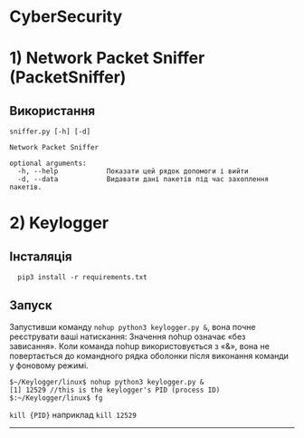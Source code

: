 # CyberSecurity


# 1) Network Packet Sniffer (PacketSniffer)


## Використання
```
sniffer.py [-h] [-d]

Network Packet Sniffer

optional arguments:
  -h, --help            Показати цей рядок допомоги і вийти
  -d, --data            Видавати дані пакетів під час захоплення пакетів.
```

# 2) Keylogger

## Інсталяція

```
  pip3 install -r requirements.txt
```

## Запуск

Запустивши команду `nohup python3 keylogger.py &`, вона почне реєструвати ваші натискання:
Значення nohup означає «без зависання».
Коли команда nohup використовується з «&», вона не повертається до командного рядка оболонки після виконання команди у фоновому режимі.
```
$~/Keylogger/linux$ nohup python3 keylogger.py &
[1] 12529 //this is the keylogger's PID (process ID)
$:~/Keylogger/linux$ fg

```
`kill {PID}` наприклад `kill 12529`

---

